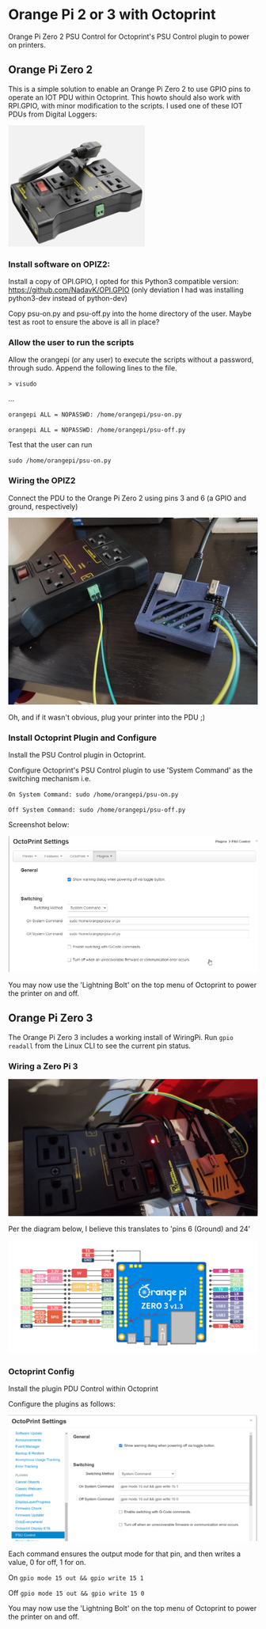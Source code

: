 # Orange Pi 2 or 3 with Octoprint
Orange Pi Zero 2 PSU Control for Octoprint's PSU Control plugin to power on printers.

## Orange Pi Zero 2

This is a simple solution to enable an Orange Pi Zero 2 to use GPIO pins to operate an IOT PDU within Octoprint.  This howto should also work with RPI.GPIO, with minor modification to the scripts. I used one of these IOT PDUs from Digital Loggers:

![pdu](pics/pdu.png)

### Install software on OPIZ2:

Install a copy of OPI.GPIO, I opted for this Python3 compatible version: https://github.com/NadavK/OPI.GPIO
(only deviation I had was installing python3-dev instead of python-dev)


Copy psu-on.py and psu-off.py into the home directory of the user.  Maybe test as root to ensure the above is all in place?

### Allow the user to run the scripts
Allow the orangepi (or any user) to execute the scripts without a password, through sudo.  Append the following lines to the file.

`> visudo`

...

`orangepi ALL = NOPASSWD: /home/orangepi/psu-on.py`

`orangepi ALL = NOPASSWD: /home/orangepi/psu-off.py`

Test that the user can run 

`sudo /home/orangepi/psu-on.py`

### Wiring the OPIZ2

Connect the PDU to the Orange Pi Zero 2 using pins 3 and 6 (a GPIO and ground, respectively)

![wiring](pics/wiring.jpg)

Oh, and if it wasn't obvious, plug your printer into the PDU ;)

### Install Octoprint Plugin and Configure

Install the PSU Control plugin in Octoprint.

Configure Octoprint's PSU Control plugin to use 'System Command' as the switching mechanism i.e.

`On System Command: sudo /home/orangepi/psu-on.py`

`Off System Command: sudo /home/orangepi/psu-off.py`

Screenshot below:

![oprint-settings](pics/oprint-settings.png)

You may now use the 'Lightning Bolt' on the top menu of Octoprint to power the printer on and off.

## Orange Pi Zero 3

The Orange Pi Zero 3 includes a working install of WiringPi.  Run `gpio readall` from the Linux CLI to see the current pin status.

### Wiring a Zero Pi 3

![opiz3-wiring](pics/opiz3-wiring.jpg)

Per the diagram below, I believe this translates to 'pins 6 (Ground) and 24'

![opiz3-pinout](pics/opiz3-pinout.png)


### Octoprint Config

Install the plugin PDU Control within Octoprint

Configure the plugins as follows:

![opiz3-screen](pics/opiz3-screen.png)

Each command ensures the output mode for that pin, and then writes a value, 0 for off, 1 for on.

On
`gpio mode 15 out && gpio write 15 1`

Off
`gpio mode 15 out && gpio write 15 0`

You may now use the 'Lightning Bolt' on the top menu of Octoprint to power the printer on and off.
